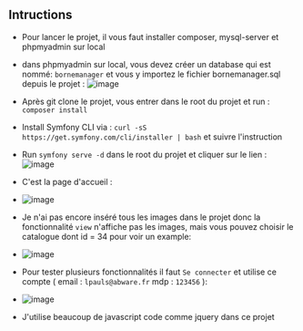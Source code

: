 ## Intructions ##
*  Pour lancer le projet, il vous faut installer composer, mysql-server et phpmyadmin sur local
*  dans phpmyadmin sur local, vous devez créer un database qui est nommé: `bornemanager` et vous y importez le fichier bornemanager.sql depuis le projet :
  ![image](https://github.com/QuangMinh1902/borne-manager-abware/assets/59959039/25d193a4-54fb-453e-8ae7-e3a45dba18a7)

*  Après git clone le projet, vous entrer dans le root du projet et run : `composer install`
*  Install Symfony CLI via : `curl -sS https://get.symfony.com/cli/installer | bash` et suivre l'instruction
*  Run `symfony serve -d` dans le root du projet et cliquer sur le lien : ![image](https://github.com/QuangMinh1902/borne-manager-abware/assets/59959039/b7758683-ad83-4d7c-9fc8-4eb559c1a1b1)
*  C'est la page d'accueil :
*  ![image](https://github.com/QuangMinh1902/borne-manager-abware/assets/59959039/015093ac-9bec-4696-bca7-e1db1d7b1808)
*  Je n'ai pas encore inséré tous les images dans le projet donc la fonctionnalité `view` n'affiche pas les images, mais vous pouvez choisir le catalogue dont id = 34 pour voir un example:
*  ![image](https://github.com/QuangMinh1902/borne-manager-abware/assets/59959039/0edd4f81-d0fc-4da7-b0d7-afcfa75cffb9)
*  Pour tester plusieurs fonctionnalités il faut `Se connecter` et utilise ce compte ( email : `lpauls@abware.fr`  mdp : `123456`  ):
*  ![image](https://github.com/QuangMinh1902/borne-manager-abware/assets/59959039/87ff64bf-ba91-4d27-8299-ac7f15365d20)
*  J'utilise beaucoup de javascript code comme jquery dans ce projet 


 
